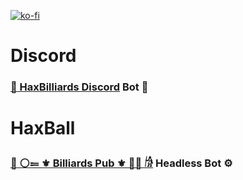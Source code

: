 [![ko-fi](https://www.ko-fi.com/img/githubbutton_sm.svg)](https://ko-fi.com/carleslc)

# Discord

### **[🎱 HaxBilliards Discord](https://discord.gg/z6pH3hEWsf)** Bot 💬

# HaxBall

### **[🎱  ⚪️⩴ ⚜️ Billiards Pub ⚜️ 🔴🔵 𓀙]()** Headless Bot ⚙️
